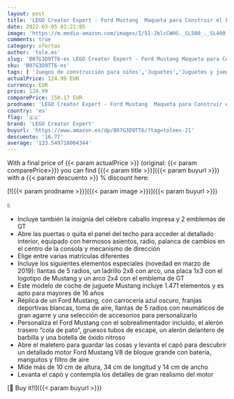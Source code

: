 ```yaml
---
layout: post
title: 'LEGO Creator Expert - Ford Mustang  Maqueta para Construir el Emblemático Coche Deportivo  Regalo Coleccionable a Partir de 16 Años  Incluye Numerosos Detalles  10265 '
date: 2022-03-05 01:21:05
image: 'https://m.media-amazon.com/images/I/51-JblcCWHS._SL500_._SL400_.jpg'
comments: true
category: ofertas
author: 'tole.es'
slug: 'B07G3D9TT6-es LEGO Creator Expert - Ford Mustang Maqueta para Construir...'
sku: 'B07G3D9TT6-es'
tags: [ 'Juegos de construcción para niños','Juguetes','Juguetes y juegos','Sets de bloques de construcción','lego','lego creator expert', ]
actualPrice: 124.99 EUR
currency: EUR
price: 124.99
comparePrice: 150.17 EUR
prodname: 'LEGO Creator Expert - Ford Mustang  Maqueta para Construir el Emblemático Coche Deportivo  Regalo Coleccionable a Partir de 16 Años  Incluye Numerosos Detalles  10265 '
country: 'es'
flag: '🇪🇸'
brand: 'LEGO Creator Expert'
buyurl: 'https://www.amazon.es/dp/B07G3D9TT6/?tag=tolees-21'
descuento: '16.77'
average: '133.549718004344'
---
```


With a final price of {{< param actualPrice >}} (original: {{< param comparePrice>}}) you can find [{{< param title >}}]({{< param buyurl >}}) with a  {{< param descuento >}} % discount here:

[![{{< param prodname >}}]({{< param image >}})]({{< param buyurl >}})

ℹ️:

- Incluye también la insignia del célebre caballo impresa y 2 emblemas de GT
- Abre las puertas o quita el panel del techo para acceder al detallado interior, equipado con hermosos asientos, radio, palanca de cambios en el centro de la consola y mecanismo de dirección
- Elige entre varias matrículas diferentes
- Incluye los siguientes elementos especiales (novedad en marzo de 2019): llantas de 5 radios, un ladrillo 2x8 con arco, una placa 1x3 con el logotipo de Mustang y un arco 2x4 con el emblema de GT
- Este modelo de coche de juguete Mustang incluye 1.471 elementos y es apto para mayores de 16 años
- Réplica de un Ford Mustang, con carrocería azul oscuro, franjas deportivas blancas, toma de aire, llantas de 5 radios con neumáticos de gran agarre y una selección de accesorios para personalizarlo
- Personaliza el Ford Mustang con el sobrealimentador incluido, el alerón trasero “cola de pato”, gruesos tubos de escape, un alerón delantero de barbilla y una botella de óxido nitroso
- Abre el maletero para guardar las cosas y levanta el capó para descubrir un detallado motor Ford Mustang V8 de bloque grande con batería, manguitos y filtro de aire
- Mide más de 10 cm de altura, 34 cm de longitud y 14 cm de ancho
- Levanta el capó y contempla los detalles de gran realismo del motor

[🛒 Buy it!!]({{< param buyurl >}})

